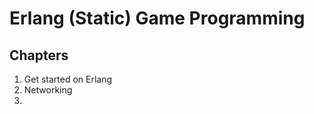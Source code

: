 
Erlang (Static) Game Programming
================================

Chapters
-----------

1. Get started on Erlang
2. Networking
3. 
